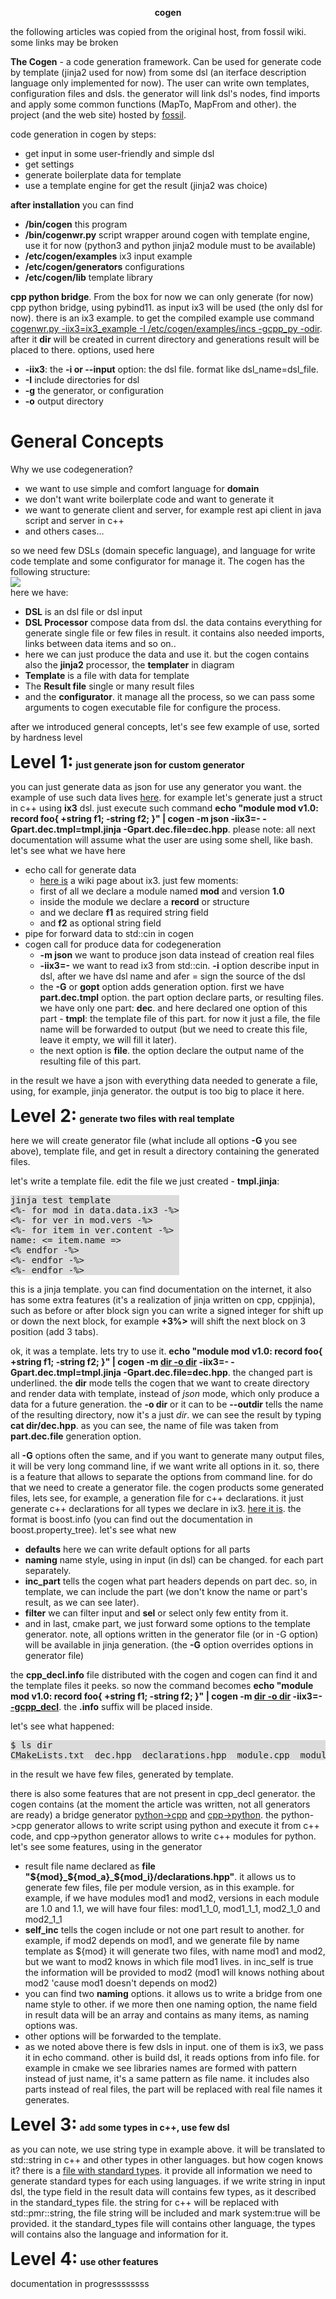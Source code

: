 <span style="display:block; text-align:center; font-weight:bold;">cogen</span>
<p>the following articles was copied from the original host, from fossil wiki. some links may be broken</p>

<p><b>The Cogen</b> - a  code generation framework. Can be used for generate code by template (jinja2 used for now) from some dsl (an iterface description language only implemented for now). The user can write own templates, configuration files and dsls. the generator will link dsl's nodes, find imports and apply some common functions (MapTo, MapFrom and other). the project (and the web site) hosted by <a href="https://fossil-scm.org" target="_blank">fossil</a>.</p>

<p>code generation in cogen by steps:<ul><li>get input in some user-friendly and simple dsl</li><li>get settings</li><li>generate boilerplate data for template</li><li>use a template engine for get the result (jinja2 was choice)</li></ul></p>

<p><b>after installation</b> you can find<ul><li><b>/bin/cogen</b> this program</li><li><b>/bin/cogenwr.py</b> script wrapper around cogen with template engine, use it for now (python3 and python jinja2 module must to be available)</li><li><b>/etc/cogen/examples</b> ix3 input example</li><li><b>/etc/cogen/generators</b> configurations</li><li><b>/etc/cogen/lib</b> template library</li></ul></p>

<p><b>cpp python bridge</b>. From the box for now we can only generate (for now) cpp python bridge, using pybind11. as input ix3 will be used (the only dsl for now). there is an ix3 example. to get the compiled example use command <u>cogenwr.py -iix3=ix3_example -I /etc/cogen/examples/incs -gcpp_py -odir</u>. after it <b>dir</b> will be created in current directory and generations result will be placed to there. options, used here<ul><li><b>-iix3</b>: the <b>-i or --input</b> option: the dsl file. format like dsl_name=dsl_file.</li><li><b>-I</b> include directories for dsl</li><li><b>-g</b> the generator, or configuration</li><li><b>-o</b> output directory</li></ul></p>

<h1>General Concepts</h1>
<p>Why we use codegeneration? <ul><li>we want to use simple and comfort language for <b>domain</b></li><li>we don't want write boilerplate code and want to generate it</li><li>we want to generate client and server, for example rest api client in java script and server in c++</li><li>and others cases...</li></ul>so we need few DSLs (domain specefic language), and language for write code template and some configurator for manage it. The cogen has the following structure: <img src="http://cpphttpx.org/repos/cogen/uv/cogen_arch.svg" style="display:block" />here we have:<UL><LI><b>DSL</b> is an dsl file or dsl input</LI><LI><b>DSL Processor</b> compose data from dsl. the data contains everything for generate single file or few files in result. it contains also needed imports, links between data items and so on..</LI><LI>here we can just produce the data and use it. but the cogen contains also the <b>jinja2</b> processor, the <b>templater</b> in diagram</LI><LI><b>Template</b> is a file with data for template</LI><LI>The <b>Result file</b> single or many result files</LI><LI>and the <b>configurator</b>. it manage all the process, so we can pass some arguments to cogen executable file for configure the process.</LI></UL></p>
<p>after we introduced general concepts, let's see few example of use, sorted by hardness level</p>

<h1 style="display:inline">Level 1:</h1> <b>just generate json for custom generator</b>
<p>you can just generate data as json for use any generator you want. the example of use such data lives <a href="file?name=cogen/cogenwr.py&ci=tip">here</a>. for example let's generate just a struct in c++ using <b>ix3</b> dsl. just execute such command <b>echo "module mod v1.0: record foo{ +string f1; -string f2; }" | cogen -m json -iix3=- -Gpart.dec.tmpl=tmpl.jinja -Gpart.dec.file=dec.hpp</b>. please note: all next documentation will assume what the user are using some shell, like bash. let's see what we have here<UL><LI>echo call for generate data<UL><LI><a href="wiki?name=ix3">here is</a> a wiki page about ix3. just few moments:</LI><LI>first of all we declare a module named <b>mod</b> and version <b>1.0</b></LI><LI>inside the module we declare a <b>record</b> or structure</LI><LI>and we declare <b>f1</b> as required string field</LI><LI>and <b>f2</b> as optional string field</LI></UL></LI><LI>pipe for forward data to std::cin in cogen</LI><LI>cogen call for produce data for codegeneration<UL><LI><b>-m json</b> we want to produce json data instead of creation real files</LI><LI><b>-iix3=-</b> we want to read ix3 from std::cin. <b>-i</b> option describe input in dsl, after we have dsl name and afer = sign the source of the dsl</LI><LI>the <b>-G</b> or <b>gopt</b> option adds generation option. first we have <b>part.dec.tmpl</b> option. the part option declare parts, or resulting files. we have only one part: <b>dec</b>. and here declared one option of this part - <b>tmpl</b>: the template file of this part. for now it just a file, the file name will be forwarded to output (but we need to create this file, leave it empty, we will fill it later).</LI><LI>the next option is <b>file</b>. the option declare the output name of the resulting file of this part.</LI></UL></LI></UL>in the result we have a json with everything data needed to generate a file, using, for example, jinja generator. the output is too big to place it here.</p>

<h1 style="display:inline">Level 2:</h1> <b>generate two files with real template</b>
<p>here we will create generator file (what include all options <b>-G</b> you see above), template file, and get in result a directory containing the generated files.</p>
<p>let's write a template file. edit the file we just created - <b>tmpl.jinja</b>: <tt style="background:rgb(220,220,220);display:inline-block;"><pre>jinja test template
<%- for mod in data.data.ix3 -%>
<%- for ver in mod.vers -%>
<%- for item in ver.content -%>
name: <= item.name =>
<% endfor -%>
<%- endfor -%>
<%- endfor -%></pre></tt>this is a jinja template. you can find documentation on the internet, it also has some extra features (it's a realization of jinja written on cpp, cppjinja), such as before or after block sign you can write a signed integer for shift up or down the next block, for example  <b>+3%&gt;</b> will shift the next block on 3 position (add 3 tabs).</p>
<p>ok, it was a template. lets try to use it. <b>echo "module mod v1.0: record foo{ +string f1; -string f2; }" | cogen -m <u>dir -o dir</u> -iix3=- -Gpart.dec.tmpl=tmpl.jinja -Gpart.dec.file=dec.hpp</b>. the changed part is underlined. the <b>dir</b> mode tells the cogen that we want to create directory and render data with template, instead of <i>json</i> mode, which only produce a data for a future generation. the <b>-o dir</b> or it can to be <b>--outdir</b> tells the name of the resulting directory, now it's a just <i>dir</i>. we can see the result by typing <b>cat dir/dec.hpp</b>. as you can see, the name of file was taken from <b>part.dec.file</b> generation option.</p>
<p>all <b>-G</b> options often the same, and if you want to generate many output files, it will be very long command line, if we want write all options in it. so, there is a feature that allows to separate the options from command line. for do that we need to create a generator file. the cogen products some generated files, lets see, for example, a generation file for c++ declarations. it just generate c++ declarations for all types we declare in ix3. <a href="file?name=cogen/generators/cpp_decl.info&ci=tip">here it is</a>. the format is boost.info (you can find out the documentation in boost.property_tree). let's see what new<UL><LI><b>defaults</b> here we can write default options for all parts</LI><LI><b>naming</b> name style, using in input (in dsl) can be changed. for each part separately.</LI><LI><b>inc_part</b> tells the cogen what part headers depends on part dec. so, in template, we can include the part (we don't know the name or part's result, as we can see later).</LI><LI><b>filter</b> we can filter input and <b>sel</b> or select only few entity from it.</LI><LI>and in last, cmake part, we just forward some options to the template generator. note, all options written in the generator file (or in -G option) will be available in jinja generation. (the <b>-G</b> option overrides options in generator file)</LI></UL>the <b>cpp_decl.info</b> file distributed with the cogen and cogen can find it and the template files it peeks. so now the command becomes <b>echo "module mod v1.0: record foo{ +string f1; -string f2; }" | cogen -m <u>dir -o dir</u> -iix3=- <u>-gcpp_decl</u></b>. the <b>.info</b> suffix will be placed inside.</p>
<p>let's see what happened:<tt style="background:rgb(220,220,220);display:inline-block;"><pre>$ ls dir         
CMakeLists.txt  dec.hpp  declarations.hpp  module.cpp  module.hpp</pre></tt>in the result we have few files, generated by template.</p>
<p>there is also some features that are not present in cpp_decl generator. the cogen contains (at the moment the article was written, not all generators are ready) a bridge generator <a href="file?name=cogen/generators/py_cpp.info&ci=tip">python->cpp</a> and <a href="file?name=cogen/generators/cpp_py.info&ci=tip">cpp->python</a>. the python->cpp generator allows to write script using python and execute it from c++ code, and cpp->python generator allows to write c++ modules for python. let's see some features, using in the generator<UL><LI>result file name declared as <b>file "${mod}_${mod_a}_${mod_i}/declarations.hpp"</b>. it allows us to generate few files, file per module version, as in this example. for example, if we have modules mod1 and mod2, versions in each module are 1.0 and 1.1, we will have four files: mod1_1_0, mod1_1_1, mod2_1_0 and mod2_1_1</LI><LI><b>self_inc</b> tells the cogen include or not one part result to another. for example, if mod2 depends on mod1, and we generate file by name template as ${mod} it will generate two files, with name mod1 and mod2, but we want to mod2 knows in which file mod1 lives. in inc_self is true the information will be provided to mod2 (mod1 will knows nothing about mod2 'cause mod1 doesn't depends on mod2)</LI><LI>you can find two <b>naming</b> options. it allows us to write a bridge from one name style to other. if we more then one naming option, the name field in result data will be an array and contains as many items, as naming options was.</LI><LI>other options will be forwarded to the template.</LI><LI>as we noted above there is few dsls in input. one of them is ix3, we pass it in echo command. other is build dsl, it reads options from info file. for example in cmake we see libraries names are formed with pattern instead of just name, it's a same pattern as file name. it includes also parts instead of real files, the part will be replaced with real file names it generates.</LI></UL></p>

<h1 style="display:inline">Level 3:</h1> <b>add some types in c++, use few dsl</b>
<p>as you can note, we use string type in example above. it will be translated to std::string in c++ and other types in other languages. but how cogen knows it? there is a <a href="file?name=cogen/lib/standard_types.info&ci=tip">file with standard types</a>. it provide all information we need to generate standard types for each using languages. if we write string in input dsl, the type field in the result data will contains few types, as it described in the standard_types file. the string for c++ will be replaced with std::pmr::string, the file string will be included and mark system:true will be provided. it the standard_types file will contains other language, the types will contains also the language and information for it.</p>

<h1 style="display:inline">Level 4:</h1> <b>use other features</b>
<p>documentation in progressssssss</p>
